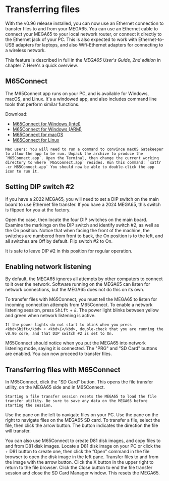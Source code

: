 # Transferring files

With the v0.96 release installed, you can now use an Ethernet connection to transfer files to and from your MEGA65. You can use an Ethernet cable to connect your MEGA65 to your local network router, or connect it directly to the Ethernet jack of your PC. This is also expected to work with Ethernet-to-USB adapters for laptops, and also Wifi-Ethernet adapters for connecting to a wireless network.

This feature is described in full in the _MEGA65 User's Guide, 2nd edition_ in chapter 7. Here's a quick overview.

## M65Connect

The M65Connect app runs on your PC, and is available for Windows, macOS, and Linux. It's a windowed app, and also includes command line tools that perform similar functions.

Download:

* [M65Connect for Windows (Intel)](https://files.mega65.org?id=d612d745-360e-4e86-8e15-14af525b6220)
* [M65Connect for Windows (ARM)](https://files.mega65.org?id=1b849d0a-2ceb-44aa-beb4-a2cdfa51eb19)
* [M65Connect for macOS](https://files.mega65.org?id=5919a8b8-c23c-4616-9a52-37e077076638)
* [M65Connect for Linux](https://files.mega65.org?id=c1dbc7fe-89ad-4f1d-9e72-ad3f55cf02a1)

```{tip}
Mac users: You will need to run a command to convince macOS Gatekeeper to allow the app to be run. Unpack the archive to produce the `M65Connect.app`. Open the Terminal, then change the current working directory to where `M65Connect.app` resides. Run this command: `xattr -cr M65Connect.app` You should now be able to double-click the app icon to run it.
```

## Setting DIP switch #2

If you have a 2022 MEGA65, you will need to set a DIP switch on the main board to use Ethernet file transfer. If you have a 2024 MEGA65, this switch is flipped for you at the factory.

Open the case, then locate the four DIP switches on the main board. Examine the markings on the DIP switch and identify switch #2, as well as the On position. Notice that when facing the front of the machine, the switches are numbered from front to back, the On position is to the left, and all switches are Off by default. Flip switch #2 to On.

It is safe to leave DIP #2 in this position for regular operation.

## Enabling network listening

By default, the MEGA65 ignores all attempts by other computers to connect to it over the network. Software running on the MEGA65 can listen for network connections, but the MEGA65 does not do this on its own.

To transfer files with M65Connect, you must tell the MEGA65 to listen for incoming connection attempts from M65Connect. To enable a network listening session, press <kbd>Shift</kbd> + <kbd>£</kbd>. The power light blinks between yellow and green when network listening is active.

```{tip}
If the power lights do not start to blink when you press <kbd>Shift</kbd> + <kbd>£</kbd>, double-check that you are running the v0.96 core, and that DIP switch #2 is set to On.
```

M65Connect should notice when you put the MEGA65 into network listening mode, saying it is connected. The "PRG" and "SD Card" buttons are enabled. You can now proceed to transfer files.

## Transferring files with M65Connect

In M65Connect, click the "SD Card" button. This opens the file transfer utility, on the MEGA65 side and in M65Connect.

```{note}
Starting a file transfer session resets the MEGA65 to load the file transfer utility. Be sure to save any data on the MEGA65 before starting the session.
```

Use the pane on the left to navigate files on your PC. Use the pane on the right to navigate files on the MEGA65 SD card. To transfer a file, select the file, then click the arrow button. The button indicates the direction the file will transfer.

You can also use M65Connect to create D81 disk images, and copy files to and from D81 disk images. Locate a D81 disk image on your PC or click the + D81 button to create one, then click the ”Open” command in the file browser to open the disk image in the left pane. Transfer files to and from the image with the arrow button. Click the X button in the upper right to return to the file browser.
Click the Close button to end the file transfer session and close the SD Card Manager window. This resets the MEGA65.